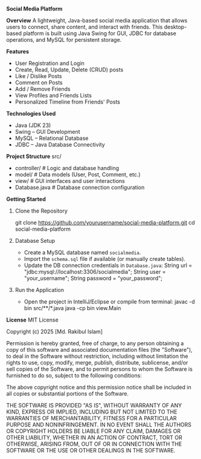 **Social Media Platform**

**Overview**
A lightweight, Java-based social media application that allows users to connect, 
share content, and interact with friends. This desktop-based platform is built using Java Swing for GUI, 
JDBC for database operations, and MySQL for persistent storage.

**Features**
 - User Registration and Login
 -  Create, Read, Update, Delete (CRUD) posts
 - Like / Dislike Posts
 - Comment on Posts
 - Add / Remove Friends
 - View Profiles and Friends Lists
 - Personalized Timeline from Friends' Posts

**Technologies Used**
- Java (JDK 23)
- Swing – GUI Development
- MySQL – Relational Database
- JDBC – Java Database Connectivity

**Project Structure**
src/
- controller/     # Logic and database handling
-  model/         # Data models (User, Post, Comment, etc.)
- view/           # GUI interfaces and user interactions
- Database.java   # Database connection configuration

**Getting Started**
1. Clone the Repository

   git clone https://github.com/yourusername/social-media-platform.git
   cd social-media-platform

2. Database Setup

   - Create a MySQL database named `socialmedia`.
   - Import the `schema.sql` file if available (or manually create tables).
   - Update the DB connection credentials in `Database.java`:
     String url = "jdbc:mysql://localhost:3306/socialmedia";
     String user = "your_username";
     String password = "your_password";

3. Run the Application

   - Open the project in IntelliJ/Eclipse or compile from terminal:
     javac -d bin src/**/*.java
     java -cp bin view.Main

**License**
MIT License

Copyright (c) 2025 [Md. Rakibul Islam]

Permission is hereby granted, free of charge, to any person obtaining a copy
of this software and associated documentation files (the "Software"), to deal
in the Software without restriction, including without limitation the rights
to use, copy, modify, merge, publish, distribute, sublicense, and/or sell
copies of the Software, and to permit persons to whom the Software is
furnished to do so, subject to the following conditions:

The above copyright notice and this permission notice shall be included in all
copies or substantial portions of the Software.

THE SOFTWARE IS PROVIDED "AS IS", WITHOUT WARRANTY OF ANY KIND, EXPRESS OR
IMPLIED, INCLUDING BUT NOT LIMITED TO THE WARRANTIES OF MERCHANTABILITY,
FITNESS FOR A PARTICULAR PURPOSE AND NONINFRINGEMENT. IN NO EVENT SHALL THE
AUTHORS OR COPYRIGHT HOLDERS BE LIABLE FOR ANY CLAIM, DAMAGES OR OTHER
LIABILITY, WHETHER IN AN ACTION OF CONTRACT, TORT OR OTHERWISE, ARISING FROM,
OUT OF OR IN CONNECTION WITH THE SOFTWARE OR THE USE OR OTHER DEALINGS IN THE
SOFTWARE.
